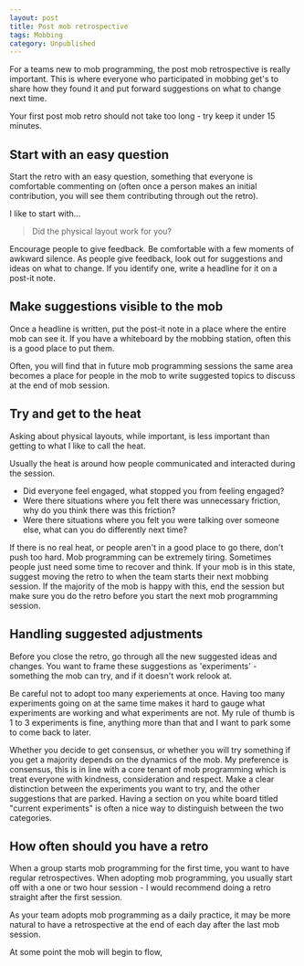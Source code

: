 ```yaml
---
layout: post
title: Post mob retrospective
tags: Mobbing
category: Unpublished
---
```


For a teams new to mob programming, the post mob retrospective is really important. This is where everyone who participated in mobbing get's to share how they found it and put forward suggestions on what to change next time. 

Your first post mob retro should not take too long - try keep it under 15 minutes.

## Start with an easy question

Start the retro with an easy question, something that everyone is comfortable commenting on (often once a person makes an initial contribution, you will see them contributing through out the retro).

I like to start with...

> Did the physical layout work for you?

Encourage people to give feedback. Be comfortable with a few moments of awkward silence. As people give feedback, look out for suggestions and ideas on what to change. If you identify one, write a headline for it on a post-it note.

## Make suggestions visible to the mob

Once a headline is written, put the post-it note in a place where the entire mob can see it. If you have a whiteboard by the mobbing station, often this is a good place to put them. 

Often, you will find that in future mob programming sessions the same area becomes a place for people in the mob to write suggested topics to discuss at the end of mob session.

## Try and get to the heat

Asking about physical layouts, while important, is less important than getting to what I like to call the heat. 

Usually the heat is around how people communicated and interacted during the session.

- Did everyone feel engaged, what stopped you from feeling engaged?
- Were there situations where you felt there was unnecessary friction, why do you think there was this friction?
- Were there situations where you felt you were talking over someone else, what can you do differently next time?

If there is no real heat, or people aren't in a good place to go there, don't push too hard. Mob programming can be extremely tiring. Sometimes people just need some time to recover and think. If your mob is in this state, suggest moving the retro to when the team starts their next mobbing session. If the majority of the mob is happy with this, end the session but make sure you do the retro before you start the next mob programming session.

## Handling suggested adjustments

Before you close the retro, go through all the new suggested ideas and changes. You want to frame these suggestions as 'experiments' - something the mob can try, and if it doesn't work relook at.

Be careful not to adopt too many experiements at once. Having too many experiments going on at the same time makes it hard to gauge what experiments are working and what experiments are not. My rule of thumb is 1 to 3 experiments is fine, anything more than that and I want to park some to come back to later.

Whether you decide to get consensus, or whether you will try something if you get a majority depends on the dynamics of the mob. My preference is consensus, this is in line with a core tenant of mob programming which is treat everyone with kindness, consideration and respect. Make a clear distinction between the experiments you want to try, and the other suggestions that are parked. Having a section on you white board titled "current experiments" is often a nice way to distinguish between the two categories.

## How often should you have a retro

When a group starts mob programming for the first time, you want to have regular retrospectives. When adopting mob programming, you usually start off with a one or two hour session - I would recommend doing a retro straight after the first session.

As your team adopts mob programming as a daily practice, it may be more natural to have a retrospective at the end of each day after the last mob session. 

At some point the mob will begin to flow,

